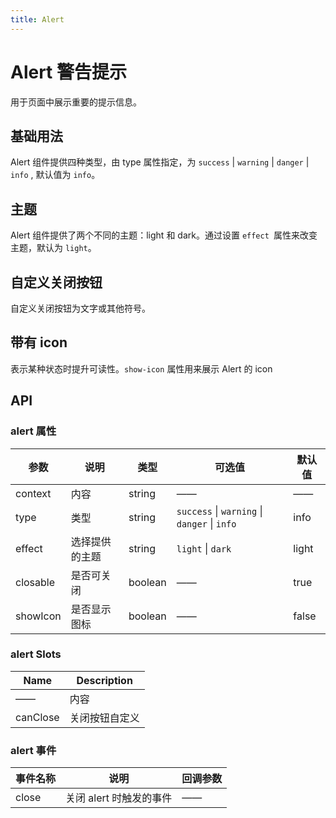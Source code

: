 ```yaml
---
title: Alert
---
```


# Alert 警告提示

用于页面中展示重要的提示信息。

## 基础用法

Alert 组件提供四种类型，由 type 属性指定，为 `success` | `warning` | `danger` | `info` , 默认值为 `info`。

<preview path="../demo/Alert/basic.vue"></preview>

## 主题

Alert 组件提供了两个不同的主题：light 和 dark。通过设置 `effect `属性来改变主题，默认为 `light`。

<preview path="../demo/Alert/theme.vue"></preview>

## 自定义关闭按钮

自定义关闭按钮为文字或其他符号。

<preview path="../demo/Alert/customClose.vue"></preview>

## 带有 icon

表示某种状态时提升可读性。`show-icon` 属性用来展示 Alert 的 icon

<preview path="../demo/Alert/showIcon.vue"></preview>

## API

### alert 属性

| 参数     | 说明           | 类型    | 可选值                                       | 默认值 |
| -------- | -------------- | ------- | -------------------------------------------- | ------ |
| context  | 内容           | string  | ——                                           | ——     |
| type     | 类型           | string  | `success` \| `warning` \| `danger` \| `info` | info   |
| effect   | 选择提供的主题 | string  | `light` \| `dark`                            | light  |
| closable | 是否可关闭     | boolean | ——                                           | true   |
| showIcon | 是否显示图标   | boolean | ——                                           | false  |

### alert Slots

| Name     | Description    |
| -------- | -------------- |
| ——       | 内容           |
| canClose | 关闭按钮自定义 |

### alert 事件

| 事件名称 | 说明                    | 回调参数 |
| -------- | ----------------------- | -------- |
| close    | 关闭 alert 时触发的事件 | ——       |
